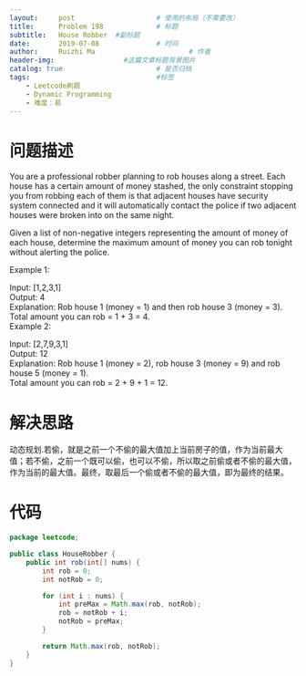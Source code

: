 ```yaml
---
layout:     post   				    # 使用的布局（不需要改）
title:      Problem 198				# 标题 
subtitle:   House Robber  #副标题
date:       2019-07-08				# 时间
author:     Ruizhi Ma 						# 作者
header-img:              	#这篇文章标题背景图片
catalog: true 						# 是否归档
tags:								#标签
    - Leetcode刷题
    - Dynamic Programming
    - 难度：易
---
```

# 问题描述
You are a professional robber planning to rob houses along a street. Each house has a certain amount of money stashed, the only constraint stopping you from robbing each of them is that adjacent houses have security system connected and it will automatically contact the police if two adjacent houses were broken into on the same night.

Given a list of non-negative integers representing the amount of money of each house, determine the maximum amount of money you can rob tonight without alerting the police.

Example 1:

Input: [1,2,3,1]  
Output: 4  
Explanation: Rob house 1 (money = 1) and then rob house 3 (money = 3).  
             Total amount you can rob = 1 + 3 = 4.  
Example 2:  

Input: [2,7,9,3,1]  
Output: 12  
Explanation: Rob house 1 (money = 2), rob house 3 (money = 9) and rob house 5 (money = 1).  
             Total amount you can rob = 2 + 9 + 1 = 12.  

# 解决思路
动态规划.若偷，就是之前一个不偷的最大值加上当前房子的值，作为当前最大值；若不偷，之前一个既可以偷，也可以不偷，所以取之前偷或者不偷的最大值，作为当前的最大值。最终，取最后一个偷或者不偷的最大值，即为最终的结果。

# 代码
```java
package leetcode;

public class HouseRobber {
    public int rob(int[] nums) {
        int rob = 0;
        int notRob = 0;

        for (int i : nums) {
            int preMax = Math.max(rob, notRob);
            rob = notRob + i;
            notRob = preMax;
        }

        return Math.max(rob, notRob);
    }
}
```
